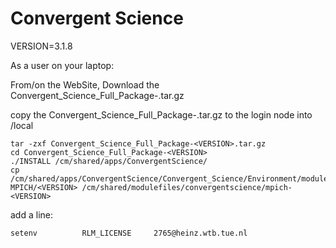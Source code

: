 # Convergent Science

VERSION=3.1.8

As a user on your laptop:

From/on the WebSite, Download the Convergent_Science_Full_Package-<VERSION>.tar.gz

copy the Convergent_Science_Full_Package-<VERSION>.tar.gz to the login node into /local

```shell
tar -zxf Convergent_Science_Full_Package-<VERSION>.tar.gz
cd Convergent_Science_Full_Package-<VERSION>
./INSTALL /cm/shared/apps/ConvergentScience/
cp /cm/shared/apps/ConvergentScience/Convergent_Science/Environment/modulefiles/CONVERGE/CONVERGE-MPICH/<VERSION> /cm/shared/modulefiles/convergentscience/mpich-<VERSION>
```

add a line:
```shell
setenv          RLM_LICENSE     2765@heinz.wtb.tue.nl
```